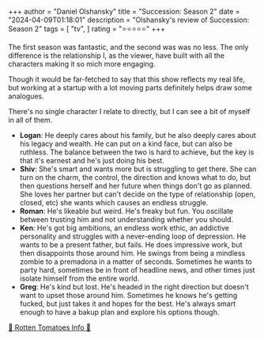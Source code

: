 +++
author = "Daniel Olshansky"
title = "Succession: Season 2"
date = "2024-04-09T01:18:01"
description = "Olshansky's review of Succession: Season 2"
tags = [
    "tv",
]
rating = "⭐⭐⭐⭐⭐"
+++

The first season was fantastic, and the second was was no less. The only difference
is the relationship I, as the viewer, have built with all the characters making
it so mich more engaging.

Though it would be far-fetched to say that this show reflects my real life,
but working at a startup with a lot moving parts definitely helps draw some
analogues.

There's no single character I relate to directly, but I can see a bit of myself
in all of them.

- **Logan**: He deeply cares about his family, but he also deeply cares about
  his legacy and wealth. He can put on a kind face, but can also be ruthless.
  The balance between the two is hard to achieve, but the key is that it's
  earnest and he's just doing his best.
- **Shiv**: She's smart and wants more but is struggling to get there. She can
  turn on the charm, the control, the direction and knows what to do, but then
  questions herself and her future when things don't go as planned. She loves
  her partner but can't decide on the type of relationship (open, closed, etc)
  she wants which causes an endless struggle.
- **Roman**: He's likeable but weird. He's freaky but fun. You oscillate between
  trusting him and not understanding whether you should.
- **Ken**: He's got big ambitions, an endless work ethic, an addictive personality
  and struggles with a never-ending loop of depression. He wants to be a present
  father, but fails. He does impressive work, but then disappoints those around him.
  He swings from being a mindless zombie to a premadona in a matter of seconds.
  Sometimes he wants to party hard, sometimes be in front of headline news,
  and other times just isolate himself from the entire world.
- **Greg**: He's kind but lost. He's headed in the right direction but doesn't
  want to upset those around him. Sometimes he knows he's getting fucked, but
  just takes it and hopes for the best. He's always smart enough to have a bakup
  plan and explore his options though.

[🍅 Rotten Tomatoes Info 🍅](https://www.rottentomatoes.com/tv/succession/s02)
